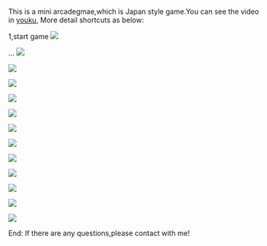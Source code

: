 This is a mini arcadegmae,which is Japan style game.You can see the video in [youku](http://v.youku.com/v_show/id_XODY0NzU0NzI0.html), More detail shortcuts as below:

1,start game
![](https://raw.githubusercontent.com/xiebaochun/arcadegame/gh-pages/home/images/1.jpg) 

...
![](https://raw.githubusercontent.com/xiebaochun/arcadegame/gh-pages/home/images/2.jpg)

![](https://raw.githubusercontent.com/xiebaochun/arcadegame/gh-pages/home/images/3.jpg)

![](https://raw.githubusercontent.com/xiebaochun/arcadegame/gh-pages/home/images/4.jpg)

![](https://raw.githubusercontent.com/xiebaochun/arcadegame/gh-pages/home/images/5.jpg)

![](https://raw.githubusercontent.com/xiebaochun/arcadegame/gh-pages/home/images/6.jpg)

![](https://raw.githubusercontent.com/xiebaochun/arcadegame/gh-pages/home/images/7.jpg)

![](https://raw.githubusercontent.com/xiebaochun/arcadegame/gh-pages/home/images/8.jpg)

![](https://raw.githubusercontent.com/xiebaochun/arcadegame/gh-pages/home/images/9.jpg)

![](https://raw.githubusercontent.com/xiebaochun/arcadegame/gh-pages/home/images/10.jpg)

![](https://raw.githubusercontent.com/xiebaochun/arcadegame/gh-pages/home/images/11.jpg)

![](https://raw.githubusercontent.com/xiebaochun/arcadegame/gh-pages/home/images/12.jpg)

![](https://raw.githubusercontent.com/xiebaochun/arcadegame/gh-pages/home/images/13.jpg)

End:
If there are any questions,please contact with me! 
